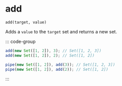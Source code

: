 # add

`add(target, value)`

Adds a `value` to the `target` set and returns a new set.

::: code-group

```ts [data-first]
add(new Set([1, 2]), 3); // Set([1, 2, 3])
add(new Set([1, 2]), 2); // Set([1, 2])
```

```ts [data-last]
pipe(new Set([1, 2]), add(3)); // Set([1, 2, 3])
pipe(new Set([1, 2]), add(2)); // Set([1, 2])
```

:::
